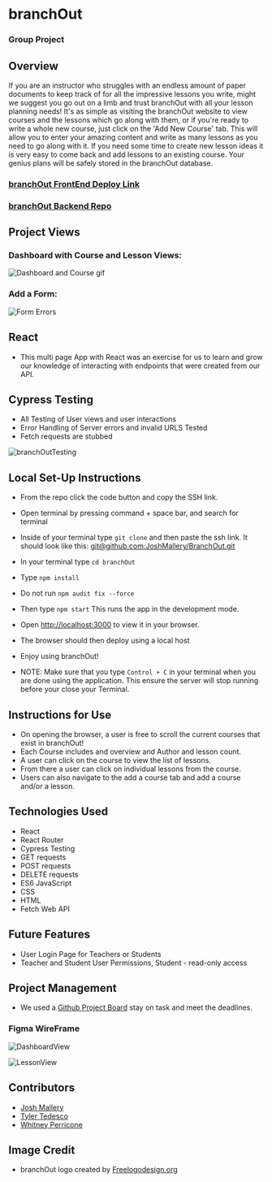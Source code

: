 # branchOut

### Group Project

## Overview

If you are an instructor who struggles with an endless amount of paper documents to keep track of for all the impressive lessons you write, might we suggest you go out on a limb and trust branchOut with all your lesson planning needs! It's as simple as visiting the branchOut website to view courses and the lessons which go along with them, or if you're ready to write a whole new course, just click on the 'Add New Course' tab. This will allow you to enter your amazing content and write as many lessons as you need to go along with it. If you need some time to create new lesson ideas it is very easy to come back and add lessons to an existing course. Your genius plans will be safely stored in the branchOut database.

### [branchOut FrontEnd Deploy Link](https://joshmallery.github.io/BranchOut/)

### [branchOut Backend Repo](https://github.com/JoshMallery/BranchOut-api)

## Project Views

### Dashboard with Course and Lesson Views:
![Dashboard and Course gif](https://user-images.githubusercontent.com/96563007/172274866-e662238f-11ad-4956-9412-d739de0b1d55.gif)

### Add a Form:
![Form Errors](https://user-images.githubusercontent.com/96563007/172274890-ab541712-33cb-489e-a05f-e759afd28491.gif)



## React

- This multi page App with React was an exercise for us to learn and grow our knowledge of interacting with endpoints that were created from our API.


## Cypress Testing

- All Testing of User views and user interactions
- Error Handling of Server errors and invalid URLS Tested
- Fetch requests are stubbed

![branchOutTesting](https://user-images.githubusercontent.com/96563007/172269234-2833d634-4807-4a16-8a2f-f7195d21c53a.gif)

## Local Set-Up Instructions

- From the repo click the code button and copy the SSH link.
- Open terminal by pressing command + space bar, and search for terminal
- Inside of your terminal type `git clone` and then paste the ssh link. It should look like this: [git@github.com:JoshMallery/BranchOut.git](git@github.com:JoshMallery/BranchOut.git)
- In your terminal type `cd branchOut`
- Type `npm install`
- Do not run `npm audit fix --force`
- Then type `npm start` This runs the app in the development mode.
- Open [http://localhost:3000](http://localhost:3000) to view it in your browser.
- The browser should then deploy using a local host
- Enjoy using branchOut!

- NOTE: Make sure that you type `Control + C` in your terminal when you are done using the application. This ensure the server will stop running before your close your Terminal.

## Instructions for Use

- On opening the browser, a user is free to scroll the current courses that exist in branchOut!
- Each Course includes and overview and Author and lesson count.
- A user can click on the course to view the list of lessons.
- From there a user can click on individual lessons from the course.
- Users can also navigate to the add a course tab and add a course and/or a lesson.  

## Technologies Used

- React
- React Router
- Cypress Testing
- GET requests
- POST requests
- DELETE requests
- ES6 JavaScript
- CSS
- HTML
- Fetch Web API

## Future Features

- User Login Page for Teachers or Students
- Teacher and Student User Permissions, Student - read-only access

## Project Management

- We used a [Github Project Board](https://github.com/JoshMallery/BranchOut/projects/1) stay on task and meet the deadlines.

### Figma WireFrame
![DashboardView](https://user-images.githubusercontent.com/96563007/172260248-35226b8f-aee1-4b84-84eb-6a80c3ea589f.png)

![LessonView](https://user-images.githubusercontent.com/96563007/172260380-1f6bcde7-ddba-460b-a902-906adc0512f2.png)


## Contributors

- [Josh Mallery](https://github.com/JoshMallery)
- [Tyler Tedesco](https://github.com/sted1994)
- [Whitney Perricone](https://github.com/Wperricone)

## Image Credit

- branchOut logo created by [Freelogodesign.org](https://www.freelogodesign.org/)
